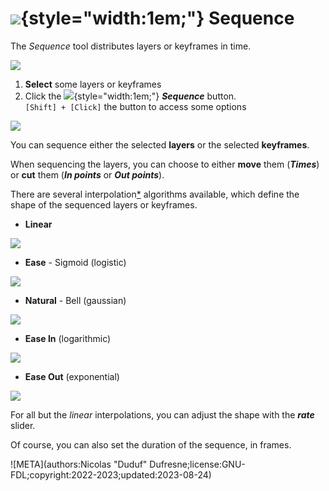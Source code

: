 # ![](../../img/duik/icons/sequencer.svg){style="width:1em;"} Sequence

The *Sequence* tool distributes layers or keyframes in time.

![](../../img/duik/animation/sequence-linear.png)

1. **Select** some layers or keyframes
2. Click the ![](../../img/duik/icons/sequencer.svg){style="width:1em;"} ***Sequence*** button.  
    `[Shift] + [Click]` the button to access some options

![](../../img/duik/animation/sequence.png)

You can sequence either the selected **layers** or the selected **keyframes**.

When sequencing the layers, you can choose to either **move** them (***Times***) or **cut** them (***In points*** or ***Out points***).

There are several interpolation[*](../../misc/glossary.md) algorithms available, which define the shape of the sequenced layers or keyframes.

- **Linear**

![](../../img/duik/animation/sequence-linear.png)

- **Ease** - Sigmoid (logistic)

![](../../img/duik/animation/sequence-sigmoid.png)

- **Natural** - Bell (gaussian)

![](../../img/duik/animation/sequence-gaussian.png)

- **Ease In** (logarithmic)

![](../../img/duik/animation/sequence-easin.png)

- **Ease Out** (exponential)

![](../../img/duik/animation/sequence-easout.png)

For all but the *linear* interpolations, you can adjust the shape with the ***rate*** slider.

Of course, you can also set the duration of the sequence, in frames.

![META](authors:Nicolas "Duduf" Dufresne;license:GNU-FDL;copyright:2022-2023;updated:2023-08-24)
